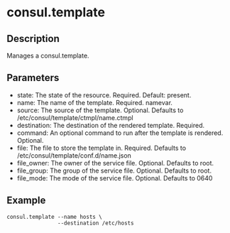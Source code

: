 # consul.template

## Description

Manages a consul.template.

## Parameters

* state: The state of the resource. Required. Default: present.
* name: The name of the template. Required. namevar.
* source: The source of the template. Optional. Defaults to /etc/consul/template/ctmpl/name.ctmpl
* destination: The destination of the rendered template. Required.
* command: An optional command to run after the template is rendered. Optional.
* file: The file to store the template in. Required. Defaults to /etc/consul/template/conf.d/name.json
* file_owner: The owner of the service file. Optional. Defaults to root.
* file_group: The group of the service file. Optional. Defaults to root.
* file_mode: The mode of the service file. Optional. Defaults to 0640

## Example

```shell
consul.template --name hosts \
                --destination /etc/hosts
```


